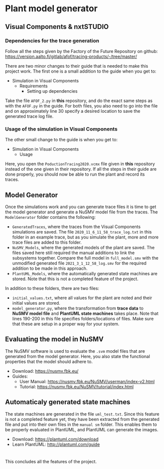 # Plant model generator

## Visual Components & nxtSTUDIO

### Dependencies for the trace generation
Follow all the steps given by the Factory of the Future Repository on github:
https://version.aalto.fi/gitlab/afof/tracing-products/-/tree/master/

There are two minor changes to their guide that is needed to make this project work. The first one is a small addition to the guide when you get to:
- Simulation in Visual Components
  - Requirements
    - Setting up dependencies

Take the file `AFOF_2.py` in **this** repository, and do the exact same steps as with the `AFOF.py` in the guide. For both files, you also need to go into the file and on approximately line 30 specify a desired location to save the generated trace log file.

### Usage of the simulation in Visual Components
The other small change to the guide is when you get to:
- Simulation in Visual Components
  - Usage

Here, you open the `PoductionTracing2020.vcmx` file given in **this** repository instead of the one given in their repository. If all the steps in their guide are done properly, you should now be able to run the plant and record its traces.

## Model Generator
Once the simulations work and you can generate trace files it is time to get the model generator and generate a NuSMV model file from the traces.
The `ModelGenerator` folder contains the following:
- `GeneratedTraces`, where the traces from the Visual Components simulations are saved. The file `2020_11_6_11_58_trace_log.txt` in this folder in an example trace, but as you simulate the plant, more and more trace files are added to this folder.
- `NuSMV_Models`, where the generated models of the plant are saved. The files saved here still required the manual additions to link the subsystems together. Compare the full model in `full_model.smv` with the unmodified generated file `2021_3_1_12_58_log.smv` for the required addition to be made in this approach.
- `PlantUML_Models`, where the automatically generated state machines are stored. Note that this is not a completed feature of the project.

In addition to these folders, there are two files:
- `initial_values.txt`, where all values for the plant are noted and their initial values are stored.
- `model_generator.py`, where the transformation from **trace data** to **NuSMV model file** and **PlantUML state machines** takes place. Note that lines 190-200 in this file specifies folders/locations of files. Make sure that these are setup in a proper way for your system. 

## Evaluating the model in NuSMV
The NuSMV software is used to evaluate the `.svm` model files that are generated from the model generator. Here, you also state the functional properties that the model should adhere to.
- Download: https://nusmv.fbk.eu/
- Guides:
  - User Manual: https://nusmv.fbk.eu/NuSMV/userman/index-v2.html
  - Tutorial: https://nusmv.fbk.eu/NuSMV/tutorial/index.html

## Automaticaly generated state machines 
The state machines are generated in the file `uml_test.txt`. Since this feature is not a completed feature yet, they have been extracted from the generated file and put into their own files in the `manual sm` folder. This enables them to be properly evaluated in PlantUML, and PlantUML can generate the images.
- Download: https://plantuml.com/download
- Learn PlantUML: http://plantuml.com/guide


#
This concludes all the features of the project. 
